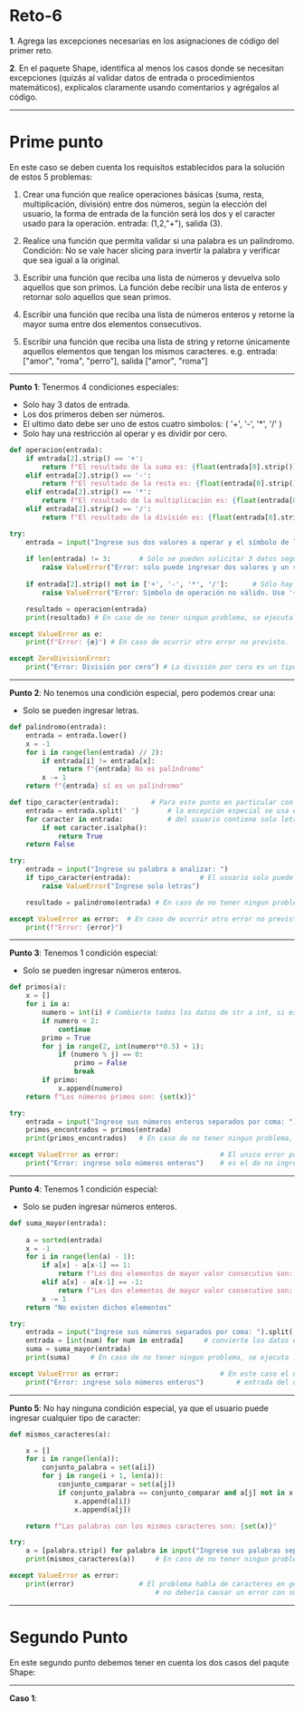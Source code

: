 # Reto-6
__1__. Agrega las excepciones necesarias en los asignaciones de código del primer reto.


__2__. En el paquete Shape, identifica al menos los casos donde se necesitan excepciones (quizás al validar datos de entrada o procedimientos matemáticos), explícalos claramente usando comentarios y agrégalos al código.


------------------------------------------------------------------------------
# Prime punto
En este caso se deben cuenta los requisitos establecidos para la solución de estos 5 problemas:
<br>
1. Crear una función que realice operaciones básicas (suma, resta, multiplicación, división) entre dos números, según la elección del usuario, la forma de entrada de la función será los dos y el caracter usado para la operación. entrada: (1,2,"+"), salida (3).

2. Realice una función que permita validar si una palabra es un palíndromo. Condición: No se vale hacer slicing para invertir la palabra y verificar que sea igual a la original.

3. Escribir una función que reciba una lista de números y devuelva solo aquellos que son primos. La función debe recibir una lista de enteros y retornar solo aquellos que sean primos.

4. Escribir una función que reciba una lista de números enteros y retorne la mayor suma entre dos elementos consecutivos.

5. Escribir una función que reciba una lista de string y retorne únicamente aquellos elementos que tengan los mismos caracteres. e.g. entrada: ["amor", "roma", "perro"], salida ["amor", "roma"]
----------------------------------------------------------------------------------

__Punto 1__: Tenermos 4 condiciones especiales:
- Solo hay 3 datos de entrada.
- Los dos primeros deben ser números.
- El ultimo dato debe ser uno de estos cuatro simbolos: ( '+', '-', '*', '/' )
- Solo hay una restricción al operar y es dividir por cero.

``` Python
def operacion(entrada):
    if entrada[2].strip() == '+':
        return f"El resultado de la suma es: {float(entrada[0].strip()) + float(entrada[1].strip())}"
    elif entrada[2].strip() == '-':
        return f"El resultado de la resta es: {float(entrada[0].strip()) - float(entrada[1].strip())}"
    elif entrada[2].strip() == '*':
        return f"El resultado de la multiplicación es: {float(entrada[0].strip()) * float(entrada[1].strip())}"
    elif entrada[2].strip() == '/':
        return f"El resultado de la división es: {float(entrada[0].strip()) / float(entrada[1].strip())}"

try:
    entrada = input("Ingrese sus dos valores a operar y el símbolo de la operación, separados por comas: ").split(',')
    
    if len(entrada) != 3:       # Sólo se pueden solicitar 3 datos segun el problema.
        raise ValueError("Error: solo puede ingresar dos valores y un símbolo de operación separados por comas.")
    
    if entrada[2].strip() not in ['+', '-', '*', '/']:      # Sólo hay 4 operaciones permitidas.
        raise ValueError("Error: Símbolo de operación no válido. Use '+', '-', '*', o '/'.")

    resultado = operacion(entrada) 
    print(resultado) # En caso de no tener ningun problema, se ejecuta la función.

except ValueError as e:
    print(f"Error: {e}") # En caso de ocurrir otro error no previsto. 

except ZeroDivisionError:
    print("Error: División por cero") # La división por cero es un tipo particular de error.
```
-----------------------------------------------------------------------------------
__Punto 2__: No tenemos una condición especial, pero podemos crear una: 
- Solo se pueden ingresar letras.
``` Python
def palindromo(entrada):
    entrada = entrada.lower()
    x = -1
    for i in range(len(entrada) // 2):
        if entrada[i] != entrada[x]:
            return f"{entrada} No es palíndromo"
        x -= 1
    return f"{entrada} sí es un palíndromo"

def tipo_caracter(entrada):        # Para este punto en particular con la necesidad de definir correctamente
    entrada = entrada.split(' ')       # la excepción especial se usa esta funíon para determinar si la entrada 
    for caracter in entrada:           # del usuario contiene solo letras; ya que el problema dice "palabras".
        if not caracter.isalpha():
            return True
    return False

try:
    entrada = input("Ingrese su palabra a analizar: ")
    if tipo_caracter(entrada):                 # El usuario solo puede ingresar letras.
        raise ValueError("Ingrese solo letras")

    resultado = palindromo(entrada) # En caso de no tener ningun problema, se ejecuta la función principal.

except ValueError as error:  # En caso de ocurrir otro error no previsto.
    print(f"Error: {error}")
```
----------------------------------------------------------------------
__Punto 3__: Tenemos 1 condición especial: 
- Solo se pueden ingresar números enteros.
``` Python
def primos(a):
    x = []
    for i in a:
        numero = int(i) # Combierte todos los datos de str a int, si es posible.
        if numero < 2:
            continue
        primo = True
        for j in range(2, int(numero**0.5) + 1):
            if (numero % j) == 0:
                primo = False
                break
        if primo:
            x.append(numero)
    return f"Los números primos son: {set(x)}"

try:
    entrada = input("Ingrese sus números enteros separados por coma: ").split(',')
    primos_encontrados = primos(entrada)
    print(primos_encontrados)   # En caso de no tener ningun problema, se ejecuta la función.

except ValueError as error:                         # El unico error posible generado por la entrada del usuario
    print("Error: ingrese solo números enteros")    # es el de no ingresar un número entero; en cuyo caso se activa este error general.
```
---------------------------------------------------------------
__Punto 4__: Tenemos 1 condición especial:
- Solo se puden ingresar números enteros.
``` Python
def suma_mayor(entrada):
    
    a = sorted(entrada)
    x = -1
    for i in range(len(a) - 1):
        if a[x] - a[x-1] == 1:
            return f"Los dos elementos de mayor valor consecutivo son: {a[x]} y {a[x-1]} y su suma es: {a[x] + a[x-1]}"
        elif a[x] - a[x-1] == -1:
            return f"Los dos elementos de mayor valor consecutivo son: {a[x]} y {a[x-1]} y su suma es: {a[x] + a[x-1]}"
        x -= 1
    return "No existen dichos elementos"

try:
    entrada = input("Ingrese sus números separados por coma: ").split(',')
    entrada = [int(num) for num in entrada]     # convierte los datos entregados a enteros, si es posible.
    suma = suma_mayor(entrada)
    print(suma)     # En caso de no tener ningun problema, se ejecuta la función.

except ValueError as error:                         # En este caso el unico error posible generado por la
    print("Error: ingrese solo números enteros")        # entrada del usuario es ingresar un número no entero.
```
---------------------------------------------------------------
__Punto 5__: No hay ninguna condición especial, ya que el usuario puede ingresar cualquier tipo de caracter:
``` Python
def mismos_caracteres(a):

    x = []
    for i in range(len(a)):
        conjunto_palabra = set(a[i])
        for j in range(i + 1, len(a)):
            conjunto_comparar = set(a[j])
            if conjunto_palabra == conjunto_comparar and a[j] not in x:
                x.append(a[i])
                x.append(a[j])

    return f"Las palabras con los mismos caracteres son: {set(x)}"

try:
    a = [palabra.strip() for palabra in input("Ingrese sus palabras separadas por comas: ").split(',')]
    print(mismos_caracteres(a))     # En caso de no tener ningun problema, se ejecuta la función.

except ValueError as error:
    print(error)                # El problema habla de caracteres en general (strings), por lo que el usuario 
                                    # no debería causar un error con su entrada, igual en caso de algo se presenta cualquier error inprevisto.
```
---------------------------------------------------------------------------
# Segundo Punto
En este segundo punto debemos tener en cuenta los dos casos del paqute Shape:

---------------------------------------------------------------------------
__Caso 1__:

